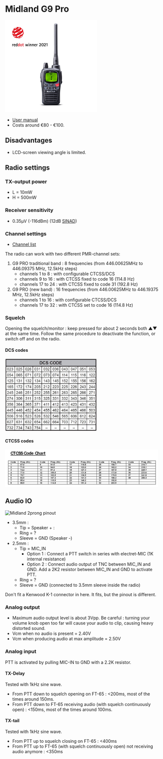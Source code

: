 # Midland G9 Pro

 <img src="./doc/midlandg9pro_product_image.jpg" alt="Midland G9 Pro product image" style="width:300px">

* [User manual](0e696682f9c9f13678aeb36db453cce81be4fc38_MANUAL_G9_PRO_UK.pdf)
* Costs around €80 - €100.

## Disadvantages
* LCD-screen viewing angle is limited.
 
## Radio settings
### TX-output power
* L = 10mW
* H = 500mW

### Receiver sensitivity
* 0.35µV (-116dBm) (12dB [SINAD](https://en.wikipedia.org/wiki/SINAD))

### Channel settings
* [Channel list](./doc/8f8ebdc9da1fd9110cbd3557c7c3e5df0c08e5ac_CHANNELS_G9_PRO.pdf)

The radio can work with two different PMR-channel sets:
1. G9 PRO traditional band : 8 frequencies (from 446.00625MHz to 446.09375 MHz, 12.5kHz steps)
   * channels 1 to 8 : with configurable CTCSS/DCS
   * channels 9 to 16 : with CTCSS fixed to code 16 (114.8 Hz)
   * channels 17 to 24 : with CTCSS fixed to code 31 (192.8 Hz)
2. G9 PRO (new band) : 16 frequencies (from 446.00625MHz to 446.19375 MHz, 12.5kHz steps)
   * channels 1 to 16 : with configurable CTCSS/DCS
   * channels 17 to 32 : with CTCSS set to code 16 (114.8 Hz)

### Squelch
Opening the squelch/monitor : keep pressed for about 2 seconds both ▲▼ at the same time. Follow the same procedure to deactivate the function, or
switch off and on the radio.

#### DCS codes
<img src="./doc/104-DCS-codes.jpg" alt="DCS-codes" style="width:300px"/>

#### CTCSS codes
<img src="././doc/midland-ctcss-tones.png" alt="CTCSS-tones" style="width:500px"/>

## Audio IO
<img src="https://www.wiki.robotz.com/images/f/fe/Midlandxt511_trspinoutcolors.jpg" alt="Midland 2prong pinout" style="width:300px"/>

* 3.5mm : 
  * Tip = Speaker + : 
  * Ring = ?
  * Sleeve = GND (Speaker -)
* 2.5mm : 
  * Tip = MIC_IN
    * Option 1 : Connect a PTT switch in series with electret-MIC (1K internal resistance)
    * Option 2 : Connect audio output of TNC between MIC_IN and GND.  Add a 2K2 resistor between MIC_IN and GND to activate PTT.
  * Ring = ?
  * Sleeve = GND (connected to 3.5mm sleeve inside the radio)

Don't fit a Kenwood K-1 connector in here.  It fits, but the pinout is different.
  
### Analog output
* Maximum audio output level is about 3Vpp.  Be careful : turning your volume knob open too far will cause your audio to clip, causing heavy distorted sound.
* Vcm when no audio is present = 2.40V
* Vcm when producing audio at max amplitude = 2.50V

### Analog input
PTT is activated by pulling MIC-IN to GND with a 2.2K resistor.

#### TX-Delay
Tested with 1kHz sine wave.
* From PTT down to squelch opening on FT-65 : <200ms, most of the times around 150ms.
* From PTT down to FT-65 receiving audio (with squelch continuously open) : <150ms, most of the times around 100ms.

#### TX-tail
Tested with 1kHz sine wave.
* From PTT up to squelch closing on FT-65 : <400ms
* From PTT up to FT-65 (with squelch continuously open) not receiving audio anymore : <350ms
